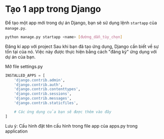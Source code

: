 # Tạo 1 app trong Django
Để tạo một app mới trong dự án Django, bạn sẽ sử dụng lệnh `startapp` của `manage.py`.

```bash
python manage.py startapp <name> [đường_dẫn_tùy_chọn]
```
Đăng kí app với project
Sau khi bạn đã tạo ứng dụng, Django cần biết về sự tồn tại của nó. Việc này được thực hiện bằng cách "đăng ký" ứng dụng với dự án của bạn.

Mở file settings.py

```python
INSTALLED_APPS = [
    'django.contrib.admin',
    'django.contrib.auth',
    'django.contrib.contenttypes',
    'django.contrib.sessions',
    'django.contrib.messages',
    'django.contrib.staticfiles',

    # Các ứng dụng của bạn sẽ được thêm vào đây
]
```

Lưu ý: Cấu hình đặt tên cấu hình trong file app của apps.py trong application